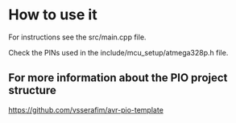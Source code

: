 # How to use it

For instructions see the src/main.cpp file.

Check the PINs used in the include/mcu_setup/atmega328p.h file.

## For more information about the PIO project structure

<https://github.com/vsserafim/avr-pio-template>
